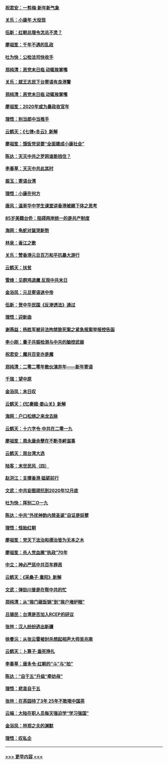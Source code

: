 #### [祝君安：一剪梅‧新年新气象](../pages/nsc993/n11776340.md?t=01082111) 
#### [关乐：小康年 大役现](../pages/nsc993/n11774213.md?t=01082111) 
#### [伍新：红朝总理令怎总不灵？](../pages/nsc993/n11770813.md?t=01082111) 
#### [廖祖笙：千年不遇的乱政](../pages/nsc993/n11770373.md?t=01082111) 
#### [吐为快：公检法司快收手](../pages/nsc993/n11770359.md?t=01082111) 
#### [郑纯清：恶党末日临 动辄挨掌嘴](../pages/nsc993/n11769912.md?t=01082111) 
#### [关乐：就王志民下台寄语有良港警](../pages/nsc993/n11769903.md?t=01082111) 
#### [郑纯清：恶党末日临 动辄挨掌嘴](../pages/nsc993/n11769356.md?t=01082111) 
#### [廖祖笙：2020年或为暴政收官年](../pages/nsc993/n11768216.md?t=01082111) 
#### [理悟：别当郎中当推手](../pages/nsc993/n11768243.md?t=01082111) 
#### [云鹤天：《七律▪冬云》新解](../pages/nsc993/n11768204.md?t=01082111) 
#### [廖祖笙：饿饭党说要“全面建成小康社会”](../pages/nsc993/n11767482.md?t=01082111) 
#### [陈达：天灭中共之罗网谁能挡住？](../pages/nsc993/n11767465.md?t=01082111) 
#### [李春草：天灭中共此其时](../pages/nsc993/n11767452.md?t=01082111) 
#### [振玉：寄语台湾](../pages/nsc993/n11767432.md?t=01082111) 
#### [理悟：小康在何方](../pages/nsc993/n11767394.md?t=01082111) 
#### [唐风：温哥华中学生课堂讲香港被踢下体之思考](../pages/nsc993/n11766848.md?t=01082111) 
#### [85岁美籍台侨：阻碍两岸统一的是共产制度](../pages/nsc993/n11765043.md?t=01082111) 
#### [海网：龟蛇对鼠哭新愁](../pages/nsc993/n11764895.md?t=01082111) 
#### [林泉：香江之歌](../pages/nsc993/n11764415.md?t=01082111) 
#### [关乐：赞香港元旦百万和平抗暴大游行](../pages/nsc993/n11764382.md?t=01082111) 
#### [云鹤天：扶贫](../pages/nsc993/n11764245.md?t=01082111) 
#### [雪绮：见群鸡退鹰  反观中共末日](../pages/nsc993/n11762112.md?t=01082111) 
#### [金浴凤：元旦寄语迷中帝](../pages/nsc993/n11761788.md?t=01082111) 
#### [伍新：贺中华民国《反渗透法》通过](../pages/nsc993/n11761994.md?t=01082111) 
#### [理悟：迎新曲](../pages/nsc993/n11761152.md?t=01082111) 
#### [谢燕益：杨胜军被非法拘禁致死案之紧急报案举报控告函](../pages/nsc993/n11756134.md?t=01082111) 
#### [李小刚：量子共振检测与中共的脑控武器](../pages/nsc993/n11754518.md?t=01082111) 
#### [祝君安：魔共百变亦是魔](../pages/nsc993/n11754469.md?t=01082111) 
#### [郑纯清：二零二零年散伙演弃年——新年寄语](../pages/nsc993/n11754195.md?t=01082111) 
#### [千瑞：望中原](../pages/nsc993/n11754159.md?t=01082111) 
#### [金浴凤：末日叹](../pages/nsc993/n11752359.md?t=01082111) 
#### [云鹤天：《忆秦娥‧娄山关》新解](../pages/nsc993/n11752348.md?t=01082111) 
#### [海网：户口松绑之来龙去脉](../pages/nsc993/n11752328.md?t=01082111) 
#### [云鹤天：十六字令‧中共在二零一九](../pages/nsc993/n11752305.md?t=01082111) 
#### [廖祖笙：周永康余孽在不断寻衅滋事](../pages/nsc993/n11751013.md?t=01082111) 
#### [云鹤天：观台湾大选](../pages/nsc993/n11751007.md?t=01082111) 
#### [陆客：末世民风（四）](../pages/nsc993/n11749203.md?t=01082111) 
#### [赵洪江：支撑香港 砥砺前行](../pages/nsc993/n11748482.md?t=01082111) 
#### [文武：中共妄图顽抗到2020年12月底](../pages/nsc993/n11748446.md?t=01082111) 
#### [吐为快：挥别二O一九](../pages/nsc993/n11748411.md?t=01082111) 
#### [陈达：中共“外扰神韵内禁圣诞”自证是妖孽](../pages/nsc993/n11748226.md?t=01082111) 
#### [理悟：怪胎红朝](../pages/nsc993/n11748206.md?t=01082111) 
#### [廖祖笙：党天下法治和德治皆为无本之木](../pages/nsc993/n11748135.md?t=01082111) 
#### [廖祖笙：杀人党血腥“执政”70年](../pages/nsc993/n11745144.md?t=01082111) 
#### [中立：神必严惩中共百年罪恶](../pages/nsc993/n11744970.md?t=01082111) 
#### [云鹤天：《采桑子‧重阳》新解](../pages/nsc993/n11744948.md?t=01082111) 
#### [文武：弹劾川普是在帮中共的忙](../pages/nsc993/n11744758.md?t=01082111) 
#### [郑纯清：从“挨门砸饭锅”到“挨户堵炉眼”](../pages/nsc993/n11744745.md?t=01082111) 
#### [吕锡民：台湾是否加入RCEP的研议](../pages/nsc993/n11744701.md?t=01082111) 
#### [张林：汉人纷纷逃出新疆](../pages/nsc993/n11743530.md?t=01082111) 
#### [徐曼沅：从张云雷被封杀想起相声大师吴兆南](../pages/nsc993/n11741816.md?t=01082111) 
#### [云鹤天：卜算子‧垂死挣扎](../pages/nsc993/n11739956.md?t=01082111) 
#### [李春草：唐多令‧红朝的“斗”与“拍”](../pages/nsc993/n11739830.md?t=01082111) 
#### [陈达：“自干五”升级“牵妨母”](../pages/nsc993/n11739724.md?t=01082111) 
#### [理悟：悲哀自干五](../pages/nsc993/n11739547.md?t=01082111) 
#### [张林：在茶园待了3年 25年不敢喝中国茶](../pages/nsc993/n11739240.md?t=01082111) 
#### [云端：大陆在职人员每天强迫学“学习强国”](../pages/nsc993/n11738735.md?t=01082111) 
#### [金浴凤：林郑之夫的渊默](../pages/nsc993/n11737735.md?t=01082111) 
#### [理悟：叹私企](../pages/nsc993/n11737715.md?t=01082111) 

----
#### [ >>> 更早内容 <<< ](../indexes/nsc993-earlier.md)
